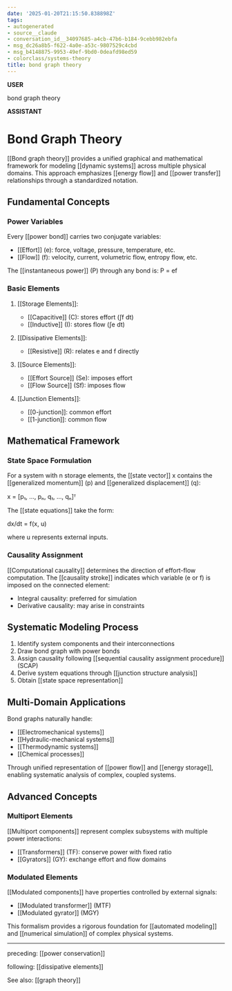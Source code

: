 ```yaml
---
date: '2025-01-20T21:15:50.838898Z'
tags:
- autogenerated
- source__claude
- conversation_id__34097685-a4cb-47b6-b184-9cebb982ebfa
- msg_dc26a8b5-f622-4a0e-a53c-9807529c4cbd
- msg_b4148875-9953-49ef-9bd0-0deafd98ed59
- colorclass/systems-theory
title: bond graph theory
---
```


**USER**

bond graph theory


**ASSISTANT**

# Bond Graph Theory

[[Bond graph theory]] provides a unified graphical and mathematical framework for modeling [[dynamic systems]] across multiple physical domains. This approach emphasizes [[energy flow]] and [[power transfer]] relationships through a standardized notation.

## Fundamental Concepts

### Power Variables
Every [[power bond]] carries two conjugate variables:
- [[Effort]] (e): force, voltage, pressure, temperature, etc.
- [[Flow]] (f): velocity, current, volumetric flow, entropy flow, etc.

The [[instantaneous power]] (P) through any bond is:
P = ef

### Basic Elements
1. [[Storage Elements]]:
   - [[Capacitive]] (C): stores effort (∫f dt)
   - [[Inductive]] (I): stores flow (∫e dt)

2. [[Dissipative Elements]]:
   - [[Resistive]] (R): relates e and f directly

3. [[Source Elements]]:
   - [[Effort Source]] (Se): imposes effort
   - [[Flow Source]] (Sf): imposes flow

4. [[Junction Elements]]:
   - [[0-junction]]: common effort
   - [[1-junction]]: common flow

## Mathematical Framework

### State Space Formulation
For a system with n storage elements, the [[state vector]] x contains the [[generalized momentum]] (p) and [[generalized displacement]] (q):

x = [p₁, ..., pₙ, q₁, ..., qₙ]ᵀ

The [[state equations]] take the form:

dx/dt = f(x, u)

where u represents external inputs.

### Causality Assignment
[[Computational causality]] determines the direction of effort-flow computation. The [[causality stroke]] indicates which variable (e or f) is imposed on the connected element:

- Integral causality: preferred for simulation
- Derivative causality: may arise in constraints

## Systematic Modeling Process

1. Identify system components and their interconnections
2. Draw bond graph with power bonds
3. Assign causality following [[sequential causality assignment procedure]] (SCAP)
4. Derive system equations through [[junction structure analysis]]
5. Obtain [[state space representation]]

## Multi-Domain Applications

Bond graphs naturally handle:
- [[Electromechanical systems]]
- [[Hydraulic-mechanical systems]]
- [[Thermodynamic systems]]
- [[Chemical processes]]

Through unified representation of [[power flow]] and [[energy storage]], enabling systematic analysis of complex, coupled systems.

## Advanced Concepts

### Multiport Elements
[[Multiport components]] represent complex subsystems with multiple power interactions:
- [[Transformers]] (TF): conserve power with fixed ratio
- [[Gyrators]] (GY): exchange effort and flow domains

### Modulated Elements
[[Modulated components]] have properties controlled by external signals:
- [[Modulated transformer]] (MTF)
- [[Modulated gyrator]] (MGY)

This formalism provides a rigorous foundation for [[automated modeling]] and [[numerical simulation]] of complex physical systems.


---

preceding: [[power conservation]]  


following: [[dissipative elements]]

See also: [[graph theory]]